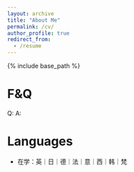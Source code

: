 ```yaml
---
layout: archive
title: "About Me"
permalink: /cv/
author_profile: true
redirect_from:
  - /resume
---
```


{% include base_path %}

F&Q
======
Q:
A:
  
Languages
======
* 在学：英｜日｜德｜法｜意｜西｜韩｜梵

